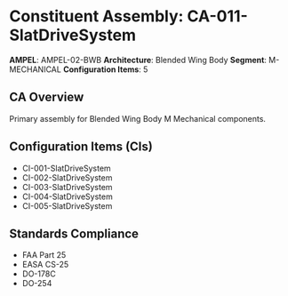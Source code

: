 # Constituent Assembly: CA-011-SlatDriveSystem

**AMPEL**: AMPEL-02-BWB
**Architecture**: Blended Wing Body
**Segment**: M-MECHANICAL
**Configuration Items**: 5

## CA Overview
Primary assembly for Blended Wing Body M Mechanical components.

## Configuration Items (CIs)
- CI-001-SlatDriveSystem
- CI-002-SlatDriveSystem
- CI-003-SlatDriveSystem
- CI-004-SlatDriveSystem
- CI-005-SlatDriveSystem

## Standards Compliance
- FAA Part 25
- EASA CS-25
- DO-178C
- DO-254
